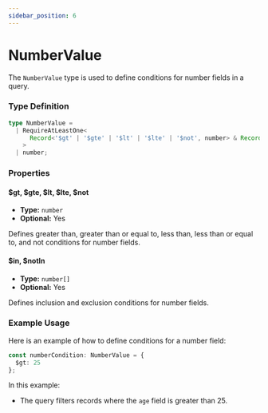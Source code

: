 ```yaml
---
sidebar_position: 6
---
```


# NumberValue

The `NumberValue` type is used to define conditions for number fields in a query.

### Type Definition
```typescript
type NumberValue =
  | RequireAtLeastOne<
      Record<'$gt' | '$gte' | '$lt' | '$lte' | '$not', number> & Record<'$in' | '$notIn', Array<number>>
    >
  | number;
```

### Properties

#### $gt, $gte, $lt, $lte, $not

- **Type:** `number`
- **Optional:** Yes

Defines greater than, greater than or equal to, less than, less than or equal to, and not conditions for number fields.

#### $in, $notIn

- **Type:** `number[]`
- **Optional:** Yes

Defines inclusion and exclusion conditions for number fields.

### Example Usage

Here is an example of how to define conditions for a number field:
```typescript
const numberCondition: NumberValue = {
  $gt: 25
};
```

In this example:
- The query filters records where the `age` field is greater than 25.